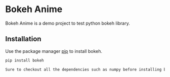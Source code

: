 # Bokeh Anime
Bokeh Anime is a demo project to test python bokeh library.

## Installation
Use the package manager [pip](https://pip.pypa.io/en/stable/) to install bokeh.
```bash
pip install bokeh

Sure to checkout all the dependencies such as numpy before installing bokeh. 
```

